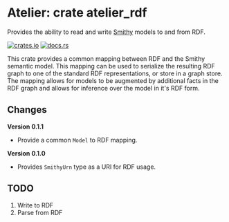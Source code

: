 # Atelier: crate atelier_rdf

Provides the ability to read and write [Smithy](https://github.com/awslabs/smithy) models to and from RDF.

[![crates.io](https://img.shields.io/crates/v/atelier_rdf.svg)](https://crates.io/crates/atelier_rdf)
[![docs.rs](https://docs.rs/atelier_rdf/badge.svg)](https://docs.rs/atelier_rdf)

This crate provides a common mapping between RDF and the Smithy semantic model. This mapping can be used to 
serialize the resulting RDF graph to one of the standard RDF representations, or store in a graph store. The mapping
allows for models to be augmented by additional facts in the RDF graph and allows for inference over the model in it's
RDF form.

## Changes

**Version 0.1.1**

* Provide a common `Model` to RDF mapping.

**Version 0.1.0**

* Provides `SmithyUrn` type as a URI for RDF usage.

## TODO

1. Write to RDF
1. Parse from RDF
